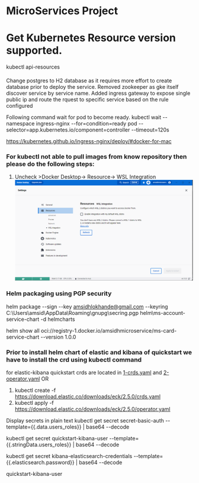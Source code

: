 # MicroServices Project

# Get Kubernetes Resource version supported.
  kubectl api-resources





####
Change postgres to H2 database as it requires more effort to create database prior to deploy the service.
Removed zookeeper as gke itself discover service by service name.
Added ingress gateway to expose single public ip and route the rquest to specific service based on the rule configured



Following command wait for pod to become ready.
kubectl wait --namespace ingress-nginx --for=condition=ready pod --selector=app.kubernetes.io/component=controller --timeout=120s

https://kubernetes.github.io/ingress-nginx/deploy/#docker-for-mac



### For kubectl not able to pull images from know repository then please do the following steps:

1. Uncheck >Docker Desktop-> Resource-> WSL Integration
   ![docker.png](static/docker.png)


### Helm packaging using PGP security
helm package --sign --key amsidhlokhande@gmail.com --keyring C:\Users\amsid\AppData\Roaming\gnupg\secring.pgp helm\ms-account-service-chart -d helmcharts

helm show all oci://registry-1.docker.io/amsidhmicroservice/ms-card-service-chart --version 1.0.0


### Prior to install helm chart of elastic and kibana of quickstart we have to install the crd using kubectl command
for elastic-kibana quickstart crds are located in [1-crds.yaml](deployment%2Fdevtool%2Fefk%2Felasticsearch-kibana%2F1-crds.yaml) 
and [2-operator.yaml](deployment%2Fdevtool%2Fefk%2Felasticsearch-kibana%2F2-operator.yaml)
OR
1) kubectl create -f https://download.elastic.co/downloads/eck/2.5.0/crds.yaml
2) kubectl apply -f https://download.elastic.co/downloads/eck/2.5.0/operator.yaml


Display secrets in plain text
kubectl get secret secret-basic-auth --template={{.data.users_roles}} | base64 --decode

kubectl get secret quickstart-kibana-user --template={{.stringData.users_roles}} | base64 --decode



kubectl get secret kibana-elasticsearch-credentials --template={{.elasticsearch.password}} | base64 --decode


quickstart-kibana-user
